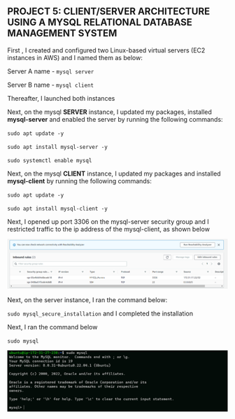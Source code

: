 ## PROJECT 5: CLIENT/SERVER ARCHITECTURE USING A MYSQL RELATIONAL DATABASE MANAGEMENT SYSTEM

First , I created and configured two Linux-based virtual servers (EC2 instances in AWS) and I named them as below:

Server A name - `mysql server`

Server B name - `mysql client`

Thereafter, I launched both instances


Next, on the mysql **SERVER** instance, I updated my packages, installed **mysql-server** and enabled the server by running the following commands:

`sudo apt update -y`

`sudo apt install mysql-server -y`

`sudo systemctl enable mysql`

Next, on the mysql **CLIENT** instance, I updated my packages and installed **mysql-client**  by running the following commands:

`sudo apt update -y`

`sudo apt install mysql-client -y`

Next, I opened up port 3306 on the mysql-server security group and I restricted traffic to the ip address of the mysql-client, as shown below


![](./images/port3306_mysql_server.PNG)


Next, on the server instance, I ran the command below:

`sudo mysql_secure_installation` and I completed the installation

Next, I ran the command below

`sudo mysql`

![](./images/mysql.PNG)

